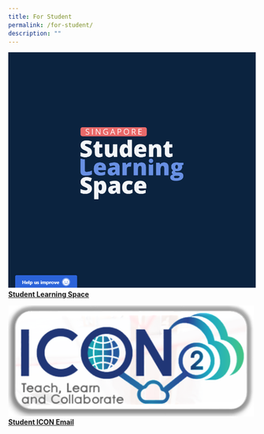 ```yaml
---
title: For Student
permalink: /for-student/
description: ""
---
```

![](/images/Student%20Learning%20Space.png)
****[Student Learning Space](https://vle.learning.moe.edu.sg/login)****


![](/images/icon2.png)
**[Student ICON Email](https://workspace.google.com/dashboard)**